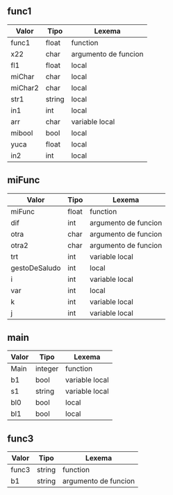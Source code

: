 ## func1

| Valor | Tipo | Lexema |
|-------|------|--------|
| func1 | float | function |
| x22 | char | argumento de funcion |
| fl1 | float | local |
| miChar | char | local |
| miChar2 | char | local |
| str1 | string | local |
| in1 | int | local |
| arr | char | variable local |
| mibool | bool | local |
| yuca | float | local |
| in2 | int | local |

## miFunc

| Valor | Tipo | Lexema |
|-------|------|--------|
| miFunc | float | function |
| dif | int | argumento de funcion |
| otra | char | argumento de funcion |
| otra2 | char | argumento de funcion |
| trt | int | variable local |
| gestoDeSaludo | int | local |
| i | int | variable local |
| var | int | local |
| k | int | variable local |
| j | int | variable local |

## main

| Valor | Tipo | Lexema |
|-------|------|--------|
| Main | integer | function |
| b1 | bool | variable local |
| s1 | string | variable local |
| bl0 | bool | local |
| bl1 | bool | local |

## func3

| Valor | Tipo | Lexema |
|-------|------|--------|
| func3 | string | function |
| b1 | string | argumento de funcion |

